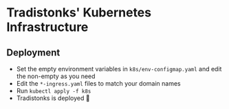 # Tradistonks' Kubernetes Infrastructure
## Deployment
- Set the empty environment variables in `k8s/env-configmap.yaml` and edit the non-empty as you need
- Edit the `*-ingress.yaml` files to match your domain names
- Run `kubectl apply -f k8s`
- Tradistonks is deployed 🎉
